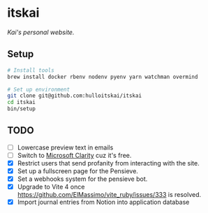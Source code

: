 # itskai

_Kai's personal website._

## Setup

```bash
# Install tools
brew install docker rbenv nodenv pyenv yarn watchman overmind

# Set up environment
git clone git@github.com:hulloitskai/itskai
cd itskai
bin/setup
```

## TODO

- [ ] Lowercase preview text in emails
- [ ] Switch to [Microsoft Clarity](https://clarity.microsoft.com) cuz it's
      free.
- [x] Restrict users that send profanity from interacting with the site.
- [x] Set up a fullscreen page for the Pensieve.
- [x] Set a webhooks system for the pensieve bot.
- [x] Upgrade to Vite 4 once https://github.com/ElMassimo/vite_ruby/issues/333
      is resolved.
- [x] Import journal entries from Notion into application database
